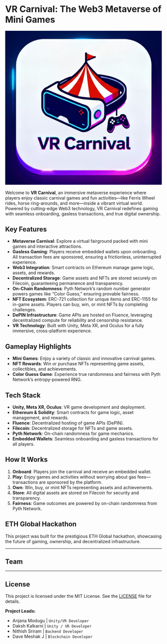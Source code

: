 
# VR Carnival: The Web3 Metaverse of Mini Games

[![VR Carnival Cover](./public/cover.jpg)](./public/cover.jpg)

Welcome to **VR Carnival**, an immersive metaverse experience where players enjoy classic carnival games and fun activities—like Ferris Wheel rides, horse ring-arounds, and more—inside a vibrant virtual world. Powered by cutting-edge Web3 technology, VR Carnival redefines gaming with seamless onboarding, gasless transactions, and true digital ownership.

## Key Features

- **Metaverse Carnival**: Explore a virtual fairground packed with mini games and interactive attractions.
- **Gasless Gaming**: Players receive embedded wallets upon onboarding. All transaction fees are sponsored, ensuring a frictionless, uninterrupted experience.
- **Web3 Integration**: Smart contracts on Ethereum manage game logic, assets, and rewards.
- **Decentralized Storage**: Game assets and NFTs are stored securely on Filecoin, guaranteeing permanence and transparency.
- **On-Chain Randomness**: Pyth Network’s random number generator powers games like “Color Guess,” ensuring provable fairness.
- **NFT Ecosystem**: ERC-721 collection for unique items and ERC-1155 for in-game assets. Players can buy, win, or mint NFTs by completing challenges.
- **DePIN Infrastructure**: Game APIs are hosted on Fluence, leveraging decentralized compute for reliability and censorship resistance.
- **VR Technology**: Built with Unity, Meta XR, and Oculus for a fully immersive, cross-platform experience.

## Gameplay Highlights

- **Mini Games**: Enjoy a variety of classic and innovative carnival games.
- **NFT Rewards**: Win or purchase NFTs representing game assets, collectibles, and achievements.
- **Color Guess Game**: Experience true randomness and fairness with Pyth Network’s entropy-powered RNG.

## Tech Stack

- **Unity, Meta XR, Oculus**: VR game development and deployment.
- **Ethereum & Solidity**: Smart contracts for game logic, asset management, and rewards.
- **Fluence**: Decentralized hosting of game APIs (DePIN).
- **Filecoin**: Decentralized storage for NFTs and game assets.
- **Pyth Network**: On-chain randomness for game mechanics.
- **Embedded Wallets**: Seamless onboarding and gasless transactions for all players.

## How It Works

1. **Onboard**: Players join the carnival and receive an embedded wallet.
2. **Play**: Enjoy games and activities without worrying about gas fees—transactions are sponsored by the platform.
3. **Own**: Win, buy, or mint NFTs representing assets and achievements.
4. **Store**: All digital assets are stored on Filecoin for security and transparency.
5. **Fairness**: Game outcomes are powered by on-chain randomness from Pyth Network.

## ETH Global Hackathon

This project was built for the prestigious ETH Global hackathon, showcasing the future of gaming, ownership, and decentralized infrastructure.

---

## Team
---

## License

This project is licensed under the MIT License. See the [LICENSE](./LICENSE) file for details.

**Project Leads:**
- Anjana Modugu | `Unity/VR Developer`
- Daksh Kalkarni | `Unity / VR Developer`
- Nithish Sriram | `Backend Developer`
- Dave Meshak J | `Blockchain Developer`


